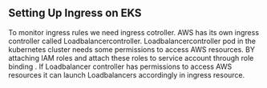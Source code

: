 ## Setting Up Ingress on EKS

To monitor ingress rules we need ingress cotroller. AWS has its own ingress controller called Loadbalancercontroller. Loadbalancercontroller pod in the kubernetes cluster needs 
some permissions to access AWS resources. BY attaching IAM roles and attach these roles to service account  through role binding . If  Loadbalancer controller has permissions to access AWS resources it can launch Loadbalancers accordingly in ingress resource.

